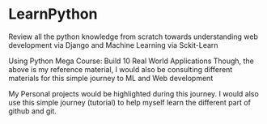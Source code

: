 # LearnPython
Review all the python knowledge from scratch towards understanding web development via Django and Machine Learning via Sckit-Learn


Using Python Mega Course: Build 10 Real World Applications
Though, the above is my reference material, I would also be consulting
different materials for this simple journey to ML and Web development

My Personal projects would be highlighted during this journey. I would also use
this simple journey (tutorial) to help myself learn the different part of github and git.
